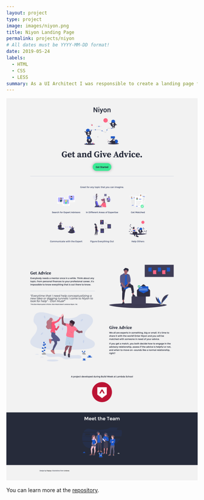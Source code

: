 ```yaml
---
layout: project
type: project
image: images/niyon.png
title: Niyon Landing Page
permalink: projects/niyon
# All dates must be YYYY-MM-DD format!
date: 2019-05-24
labels:
  - HTML
  - CSS
  - LESS
summary: As a UI Architect I was responsible to create a landing page for the Niyon project.
---
```


<div class="ui small rounded images">
  <img class="ui image" src="../images/niyon.png">
</div>

You can learn more at the [repository](https://github.com/niyon-build-week/niyon-landing-page).



